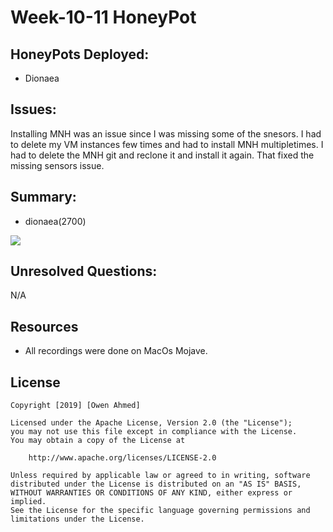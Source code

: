 # Week-10-11 HoneyPot

## HoneyPots Deployed: <br />
  - Dionaea
  
## Issues:
Installing MNH was an issue since I was missing some of the snesors. I had to delete my VM instances few times and had to install MNH multipletimes. I had to delete the MNH git and reclone it and install it again. That fixed the missing sensors issue. 

## Summary: 
  - dionaea(2700)
  
 ![](HoneyPot.gif)
 
## Unresolved Questions:
 N/A
## Resources
- All recordings were done on MacOs Mojave. 
## License

    Copyright [2019] [Owen Ahmed]

    Licensed under the Apache License, Version 2.0 (the "License");
    you may not use this file except in compliance with the License.
    You may obtain a copy of the License at

        http://www.apache.org/licenses/LICENSE-2.0

    Unless required by applicable law or agreed to in writing, software
    distributed under the License is distributed on an "AS IS" BASIS,
    WITHOUT WARRANTIES OR CONDITIONS OF ANY KIND, either express or implied.
    See the License for the specific language governing permissions and
    limitations under the License.
